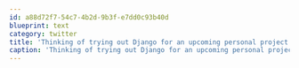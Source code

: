 ```yaml
---
id: a88d72f7-54c7-4b2d-9b3f-e7dd0c93b40d
blueprint: text
category: twitter
title: 'Thinking of trying out Django for an upcoming personal project.  See if it lives up to the hype.'
caption: 'Thinking of trying out Django for an upcoming personal project.  See if it lives up to the hype.'
---
```

